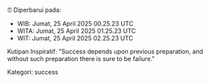 ⏰ Diperbarui pada:
- WIB: Jumat, 25 April 2025 00.25.23 UTC
- WITA: Jumat, 25 April 2025 01.25.23 UTC
- WIT: Jumat, 25 April 2025 02.25.23 UTC

Kutipan Inspiratif:
"Success depends upon previous preparation, and without such preparation there is sure to be failure."


Kategori: success

